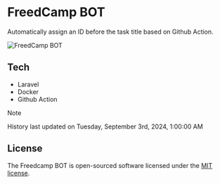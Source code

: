 # FreedCamp BOT

Automatically assign an ID before the task title based on Github Action.

![FreedCamp BOT](https://repository-images.githubusercontent.com/737932867/7d34798b-2680-471c-b089-a78a718d3d6a)

## Tech

- Laravel
- Docker
- Github Action

> [!NOTE]  
> History last updated on Tuesday, September 3rd, 2024, 1:00:00 AM

## License

The Freedcamp BOT is open-sourced software licensed under the [MIT license](https://opensource.org/licenses/MIT).
